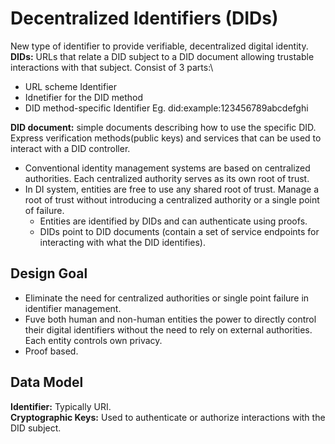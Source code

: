 # Decentralized Identifiers (DIDs)
New type of identifier to provide verifiable, decentralized digital identity.\
**DIDs:** URLs that relate a DID subject to a DID document allowing trustable interactions with that subject. Consist of 3 parts:\
  - URL scheme Identifier
  - Idnetifier for the DID method
  - DID method-specific Identifier
Eg. did:example:123456789abcdefghi

**DID document:** simple documents describing how to use the specific DID. Express verification methods(public keys) and services that can be used to interact with a DID controller.

- Conventional identity management systems are based on centralized authorities. Each centralized authority serves as its own root of trust.
- In DI system, entities are free to use any shared root of trust. Manage a root of trust without introducing a centralized authority or a single point of failure.
  - Entities are identified by DIDs and can authenticate using proofs.
  - DIDs point to DID documents (contain a set of service endpoints for interacting with what the DID identifies).

## Design Goal
- Eliminate the need for centralized authorities or single point failure in identifier management.
- Fuve both human and non-human entities the power to directly control their digital identifiers without the need to rely on external authorities. Each entity controls own privacy.
- Proof based.

## Data Model
**Identifier:** Typically URI.\
**Cryptographic Keys:** Used to authenticate or authorize interactions with the DID subject.
